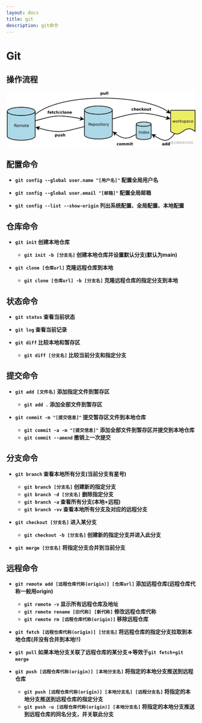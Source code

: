 ```yaml
---
layout: docs
title: git
description: git命令
---
```


# Git

## 操作流程

![git 流程](../img/1.png)

## 配置命令

- **`git config --global user.name "[用户名]"` 配置全局用户名**

- **`git config --global user.email "[邮箱]"` 配置全局邮箱**

- **`git config --list --show-origin` 列出系统配置、全局配置、本地配置**

## 仓库命令

- **`git init` 创建本地仓库**
    - **`git init -b [分支名]` 创建本地仓库并设置默认分支(默认为main)**


- **`git clone [仓库url]` 克隆远程仓库到本地**
    - **`git clone [仓库url] -b [分支名]` 克隆远程仓库的指定分支到本地**

## 状态命令

- **`git status` 查看当前状态**


- **`git log` 查看当前记录**


- **`git diff` 比较本地和暂存区**
    - **`git diff [分支名]` 比较当前分支和指定分支**

## 提交命令

- **`git add [文件名]` 添加指定文件到暂存区**
    - **`git add .` 添加全部文件到暂存区**


- **`git commit -m "[提交信息]"` 提交暂存区文件到本地仓库**
    - **`git commit -a -m "[提交信息]"` 添加全部文件到暂存区并提交到本地仓库**
    - **`git commit --amend` 撤销上一次提交**

## 分支命令

- **`git branch` 查看本地所有分支(当前分支有星号)**
    - **`git branch [分支名]` 创建新的指定分支**
    - **`git branch -d [分支名]` 删除指定分支**
    - **`git branch -a` 查看所有分支(本地+远程)**
    - **`git branch -vv` 查看本地所有分支及对应的远程分支**


- **`git checkout [分支名]` 进入某分支**
    - **`git checkout -b [分支名]` 创建新的指定分支并进入此分支**


- **`git merge [分支名]` 将指定分支合并到当前分支**

## 远程命令

- **`git remote add [远程仓库代称(origin)] [仓库url]` 添加远程仓库(远程仓库代称一般用origin)**
    - **`git remote -v` 显示所有远程仓库及地址**
    - **`git remote rename [旧代称] [新代称]` 修改远程仓库代称**
    - **`git remote rm [远程仓库代称(origin)]` 移除远程仓库**


- **`git fetch [远程仓库代称(origin)] [分支名]` 将远程仓库的指定分支拉取到本地仓库(并没有合并到本地!!)**


- **`git pull` 如果本地分支关联了远程仓库的某分支=>等效于`git fetch+git merge`**


- **`git push [远程仓库代称(origin)] [本地分支名]` 将指定的本地分支推送到远程仓库**
    - **`git push [远程仓库代称(origin)] [本地分支名] [远程分支名]` 将指定的本地分支推送到远程仓库的指定分支**
    - **`git push -u [远程仓库代称(origin)] [本地分支名]` 将指定的本地分支推送到远程仓库的同名分支，并关联此分支**
